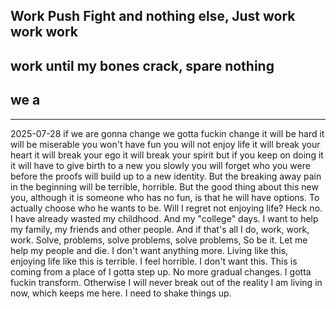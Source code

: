 ## Work Push Fight and nothing else, Just work work work
## work until my bones crack, spare nothing
## we a
---
2025-07-28
if we are gonna change
we gotta fuckin change
it will be hard
it will be miserable
you won't have fun
you will not enjoy life
it will break your heart
it will break your ego
it will break your spirit
but if you keep on doing it
it will have to give birth to a new you
slowly you will forget who you were before
the proofs will build up to a new identity.
But the breaking away pain in the beginning will be terrible, horrible.
But the good thing about this new you, although it is someone who has no fun, is that he will have options. To actually choose who he wants to be.
Will I regret not enjoying life? Heck no. I have already wasted my childhood. And my "college" days. I want to help my family, my friends and other people. And if that's all I do, work, work, work. Solve, problems, solve problems, solve problems, So be it. Let me help my people and die. I don't want anything more. Living like this, enjoying life like this is terrible. I feel horrible. I don't want this.
This is coming from a place of I gotta step up. No more gradual changes. I gotta fuckin transform. Otherwise I will never break out of the reality I am living in now, which keeps me here. I need to shake things up.